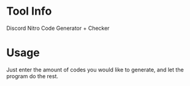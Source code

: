 # Tool Info
Discord Nitro Code Generator + Checker

# Usage
Just enter the amount of codes you would like to generate, and let the program do the rest.
